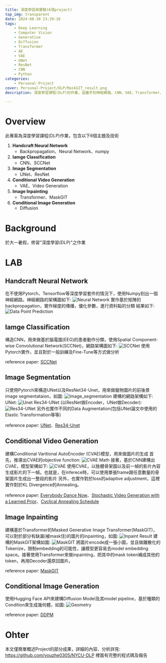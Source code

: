 ```yaml
---
title: 深度學習與實驗(6項project)
top_img: transparent
date: 2024-08-30 23:29:18
tags:
    - Deep Learning
    - Computer Vision
    - Generative
    - Diffusion
    - Transformer
    - AE
    - VAE
    - UNet
    - ResNet
    - CNN
    - Python
categories:
    - Personal-Project
cover: Personal-Project/DLP/MaskGIT_result.png
description: 深度學習課程(DLP)的作業，涵蓋手刻神經網路、CNN、VAE、Transformer、Diffusion...等技術。

---
```


# Overview

此專案為深度學習課程(DLP)作業，包含以下6個主題及技術
1. **Handcraft Neural Network**
    -  Backpropagation、Neural Network、numpy
2. **Iamge Classification**
    - CNN、SCCNet
3. **Image Segmentation**
    - UNet、ResNet
4. **Conditional Video Generation**
    - VAE、Video Generation
5. **Image Inpainting**
    - Transformer、MaskGIT
6. **Conditional Image Generation**
    - Diffusion

# Background

於大一暑假，修習"深度學習(DLP)"之作業

# LAB

## Handcraft Neural Network

在不使用Pytorch、Tensorflow等深度學習套件的情況下，使用Numpy刻出一個神經網路。神經網路的架構圖如下:
![Neural Network](/Personal-Project/DLP/NN.png)
實作基於矩陣的backpropagation，實作梯度的傳播，優化參數，進行資料點的分類
結果如下:
![Data Point Prediction](/Personal-Project/DLP/NN_pred.png)

## Iamge Classification

構造CNN，用來做基於腦電圖(EEG)的患者動作分類，使用Spatial Component-wise Convolutional Network(SCCNet)，網路架構圖如下:
![SCCNet](/Personal-Project/DLP/SCCNet.png)
使用Pytorch實作，並且對於一般訓練及Fine-Tune等方式做分析

reference paper: [SCCNet](https://www.merl.com/publications/docs/TR2018-210.pdf)

## Image Segmentation

只使用Pytorch來構造UNet以及ResNet34-Unet，用來做寵物圖片的前後景image segmentataion，如圖:
![Image_segmentation](/Personal-Project/DLP/Image_segmentation.png)
建構的網路架構如下:
UNet:
![Unet](/Personal-Project/DLP/Unet.png)
Res34-UNet (以ResNet做Encoder，UNet做Decoder):
![Res34-UNet](/Personal-Project/DLP/Res34_UNet.png)
另外也實作不同的Data Augmentation(包括UNet論文中使用的Elastic Transformation等等)

reference paper: [UNet](https://arxiv.org/abs/1505.04597v1)、[Res34-Unet](https://www.researchgate.net/publication/359463249_Deep_learning-based_pelvic_levator_hiatus_segmentation_from_ultrasound_images)

## Conditional Video Generation

建構Conditional Varitional AutoEncoder (CVAE)模型，用來做圖片的生成
首先，推導出CVAE的objective function:
![CVAE Math](/Personal-Project/DLP/CVAE_math.png)
接著，基於CNN建構出CVAE，模型架構如下:
![CVAE](/Personal-Project/DLP/CVAE.png)
使用CVAE，以肢體骨架圖以及前一幀的影片內容生成影片的下一幀。也就是，在inferece時，可以使用單張frame跟任意數量的骨架圖片生成出一整段的影片
另外，也實作對於loss的adaptive adjustment，這裡實作對於KL Divergence的Annealing。

reference paper: [Everybody Dance Now](https://arxiv.org/abs/1808.07371)、[Stochastic Video Generation with a Learned Prior](https://arxiv.org/abs/1802.07687)、[Cyclical Annealing Schedule](https://arxiv.org/abs/1903.10145)

## Image Inpainting

建構基於Transformer的Masked Generative Image Transformer(MaskGIT)，可以對於部分有缺漏(被mask住)的圖片的inpainting，如圖:
![Inpaint Result](/Personal-Project/DLP/MaskGIT_result.png)
建構的MaskGIT架構如圖:
![MaskGIT](/Personal-Project/DLP/MaskGIT.png)
將圖片encode成一張小圖，並且做離散化的Tokenize，限制embedding的可能性，讓模型更容易去model embedding space。接著使用Transformer來做inpainting，把其中的mask token補成其他的token，再用Decoder還原回圖片。

reference paper: [MaskGIT](https://arxiv.org/abs/2202.04200)

## Conditional Image Generation

使用Hugging Face API來建構Diffusion Model及其model pipeline，基於種類的Condition來生成幾何體，如圖:
![Geometry](/Personal-Project/DLP/Geometry.png)

reference paper: [DDPM](https://arxiv.org/abs/2006.11239)

# Ohter

本文僅簡單概述Project的部分成果，詳細的內容、分析詳見:
https://github.com/youzhe0305/NYCU-DLP
裡面有完整的程式碼及報告

